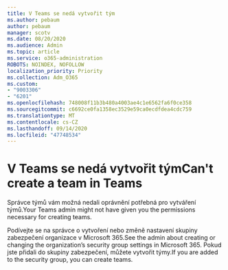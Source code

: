 ```yaml
---
title: V Teams se nedá vytvořit tým
ms.author: pebaum
author: pebaum
manager: scotv
ms.date: 08/20/2020
ms.audience: Admin
ms.topic: article
ms.service: o365-administration
ROBOTS: NOINDEX, NOFOLLOW
localization_priority: Priority
ms.collection: Adm_O365
ms.custom:
- "9003306"
- "6201"
ms.openlocfilehash: 748008f11b3b480a4003ae4c1e6562fa6f0ce358
ms.sourcegitcommit: c6692ce0fa1358ec3529e59ca0ecdfdea4cdc759
ms.translationtype: MT
ms.contentlocale: cs-CZ
ms.lasthandoff: 09/14/2020
ms.locfileid: "47748534"
---
```

# <a name="cant-create-a-team-in-teams"></a><span data-ttu-id="4a353-102">V Teams se nedá vytvořit tým</span><span class="sxs-lookup"><span data-stu-id="4a353-102">Can't create a team in Teams</span></span>

<span data-ttu-id="4a353-103">Správce týmů vám možná nedali oprávnění potřebná pro vytváření týmů.</span><span class="sxs-lookup"><span data-stu-id="4a353-103">Your Teams admin might not have given you the permissions necessary for creating teams.</span></span>  

<span data-ttu-id="4a353-104">Podívejte se na správce o vytvoření nebo změně nastavení skupiny zabezpečení organizace v Microsoft 365.</span><span class="sxs-lookup"><span data-stu-id="4a353-104">See the admin about creating or changing the organization’s security group settings in Microsoft 365.</span></span> <span data-ttu-id="4a353-105">Pokud jste přidali do skupiny zabezpečení, můžete vytvořit týmy.</span><span class="sxs-lookup"><span data-stu-id="4a353-105">If you are added to the security group, you can create teams.</span></span>